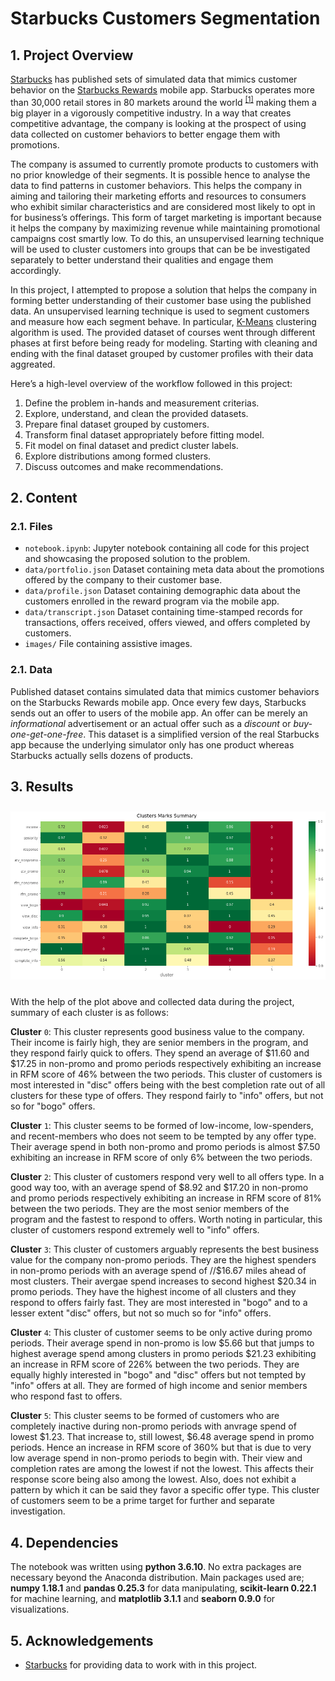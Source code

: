 # Starbucks Customers Segmentation

## 1. Project Overview

[Starbucks](https://www.starbucks.com/) has published sets of simulated data that mimics customer behavior on the [Starbucks Rewards](https://www.starbucks.com/rewards/) mobile app. Starbucks operates more than 30,000 retail stores in 80 markets around the world <sup>[[1]](https://www.starbucks.com/about-us/company-information/starbucks-company-profile)</sup> making them a big player in a vigorously competitive industry. In a way that creates competitive advantage, the company is looking at the prospect of using data collected on customer behaviors to better engage them with promotions.

The company is assumed to currently promote products to customers with no prior knowledge of their segments. It is possible hence to analyse the data to find patterns in customer behaviors. This helps the company in aiming and tailoring their marketing efforts and resources to consumers who exhibit similar characteristics and are considered most likely to opt in for business’s offerings. This form of target marketing is important because it helps the company by maximizing revenue while maintaining promotional campaigns cost smartly low. To do this, an unsupervised learning technique will be used to cluster customers into groups that can be be investigated separately to better understand their qualities and engage them accordingly.

In this project, I attempted to propose a solution that helps the company in forming better understanding of their customer base using the published data. An unsupervised learning technique is used  to segment customers and measure how each segment behave. In particular, [K-Means](https://scikit-learn.org/stable/modules/generated/sklearn.cluster.KMeans.html) clustering algorithm is used. The provided dataset of courses went through different phases at first before being ready for modeling. Starting with cleaning and ending with the final dataset grouped by customer profiles with their data aggreated.

Here’s a high-level overview of the workflow followed in this project:

1.  Define the problem in-hands and measurement criterias.
2.  Explore, understand, and clean the provided datasets.
3.  Prepare final dataset grouped by customers.
4.  Transform final dataset appropriately before fitting model.
5.  Fit model on final dataset and predict cluster labels.
6.  Explore distributions among formed clusters.
7.  Discuss outcomes and make recommendations.

## 2. Content

### 2.1. Files

* `notebook.ipynb`: Jupyter notebook containing all code for this project and showcasing the proposed solution to the problem.
*  `data/portfolio.json` Dataset containing meta data about the promotions offered by the company to their customer base.
* `data/profile.json` Dataset containing demographic data about the customers enrolled in the reward program via the mobile app.
* `data/transcript.json` Dataset containing time-stamped records for transactions, offers received, offers viewed, and offers completed by customers.
* `images/` File containing assistive images.

### 2.1. Data

Published dataset contains simulated data that mimics customer behaviors on the Starbucks Rewards mobile app. Once every few days, Starbucks sends out an offer to users of the mobile app. An offer can be merely an  _informational_  advertisement or an actual offer such as a  _discount_  or  _buy-one-get-one-free_. This dataset is a simplified version of the real Starbucks app because the underlying simulator only has one product whereas Starbucks actually sells dozens of products.

## 3. Results
<img src="images/clusters_marks.png" style="margin: 10px 0px"/>

With the help of the plot above and collected data during the project, summary of each cluster is as follows:

**Cluster**  `0`: This cluster represents good business value to the company. Their income is fairly high, they are senior members in the program, and they respond fairly quick to offers. They spend an average of  $11.60 and  $17.25 in non-promo and promo periods respectively exhibiting an increase in RFM score of 46% between the two periods. This cluster of customers is most interested in "disc" offers being with the best completion rate out of all clusters for these type of offers. They respond fairly to "info" offers, but not so for "bogo" offers.

**Cluster**  `1`: This cluster seems to be formed of low-income, low-spenders, and recent-members who does not seem to be tempted by any offer type. Their average spend in both non-promo and promo periods is almost  $7.50 exhibiting an increase in RFM score of only 6% between the two periods.

**Cluster**  `2`: This cluster of customers respond very well to all offers type. In a good way too, with an average spend of  $8.92 and  $17.20 in non-promo and promo periods respectively exhibiting an increase in RFM score of 81% between the two periods. They are the most senior members of the program and the fastest to respond to offers. Worth noting in particular, this cluster of customers respond extremely well to "info" offers.

**Cluster**  `3`: This cluster of customers arguably represents the best business value for the company non-promo periods. They are the highest spenders in non-promo periods with an average spend of //$16.67 miles ahead of most clusters. Their avergae spend increases to second highest  $20.34 in promo periods. They have the highest income of all clusters and they respond to offers fairly fast. They are most interested in "bogo" and to a lesser extent "disc" offers, but not so much so for "info" offers.

**Cluster**  `4`: This cluster of customer seems to be only active during promo periods. Their average spend in non-promo is low  $5.66 but that jumps to highest average spend among clusters in promo periods  $21.23 exhibiting an increase in RFM score of 226% between the two periods. They are equally highly interested in "bogo" and "disc" offers but not tempted by "info" offers at all. They are formed of high income and senior members who respond fast to offers.

**Cluster**  `5`: This cluster seems to be formed of customers who are completely inactive during non-promo periods with anvrage spend of lowest  $1.23. That increase to, still lowest,  $6.48 average spend in promo periods. Hence an increase in RFM score of 360% but that is due to very low average spend in non-promo periods to begin with. Their view and completion rates are among the lowest if not the lowest. This affects their response score being also among the lowest. Also, does not exhibit a pattern by which it can be said they favor a specific offer type. This cluster of customers seem to be a prime target for further and separate investigation.

## 4. Dependencies 

The notebook was written using **python 3.6.10**. No extra packages are necessary beyond the Anaconda distribution. Main packages used are; **numpy 1.18.1** and **pandas 0.25.3** for data manipulating, **scikit-learn 0.22.1** for machine learning, and **matplotlib 3.1.1** and **seaborn 0.9.0** for visualizations.

## 5. Acknowledgements
-   [Starbucks](https://www.starbucks.com/)  for providing data to work with in this project.
